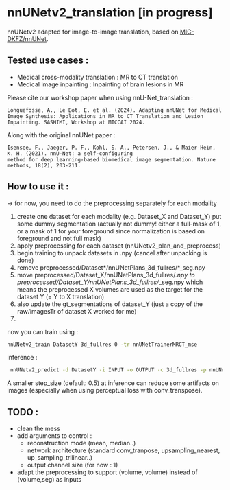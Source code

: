 # nnUNetv2_translation [in progress]
nnUNetv2 adapted for image-to-image translation, based on [MIC-DKFZ/nnUNet](https://github.com/MIC-DKFZ/nnUNet).

## Tested use cases : 
- Medical cross-modality translation : MR to CT translation
- Medical image inpainting : Inpainting of brain lesions in MR

Please cite our workshop paper when using nnU-Net_translation :

    Longuefosse, A., Le Bot, E. et al. (2024). Adapting nnUNet for Medical Image Synthesis: Applications in MR to CT Translation and Lesion Inpainting. SASHIMI, Workshop at MICCAI 2024.

Along with the original nnUNet paper :

    Isensee, F., Jaeger, P. F., Kohl, S. A., Petersen, J., & Maier-Hein, K. H. (2021). nnU-Net: a self-configuring 
    method for deep learning-based biomedical image segmentation. Nature methods, 18(2), 203-211.
    
## How to use it : 
-> for now, you need to do the preprocessing separately for each modality 
  1. create one dataset for each modality (e.g. Dataset_X and Dataset_Y) put some dummy segmentation (actually not dummy! either a full-mask of 1, or a mask of 1 for your foreground since normalization is based on foreground and not full mask)
  2. apply preprocessing for each dataset (nnUNetv2_plan_and_preprocess)
  3. begin training to unpack datasets in .npy (cancel after unpacking is done)
  4. remove preprocessed/Dataset*/nnUNetPlans_3d_fullres/*_seg.npy
  5. move preprocessed/Dataset_X/nnUNetPlans_3d_fullres/*.npy to preprocessed/Dataset_Y/nnUNetPlans_3d_fullres/*_seg.npy
     which means the preprocessed X volumes are used as the target for the dataset Y (= Y to X translation)
  6. also update the gt_segmentations of dataset_Y (just a copy of the raw/imagesTr of dataset X worked for me)
  7. 
now you can train using : 
```bash
nnUNetv2_train DatasetY 3d_fullres 0 -tr nnUNetTrainerMRCT_mse
```

inference :
```bash
 nnUNetv2_predict -d DatasetY -i INPUT -o OUTPUT -c 3d_fullres -p nnUNetPlans -tr nnUNetTrainerMRCT_mse -f FOLD [optional : -chk checkpoint_best.pth -step_size 0.5]
```
A smaller step_size (default: 0.5) at inference can reduce some artifacts on images (especially when using perceptual loss with conv_transpose).

## TODO : 
- clean the mess
- add arguments to control :
    - reconstruction mode (mean, median..)
    - network architecture (standard conv_tranpose, upsampling_nearest, up_sampling_trilinear..)
    - output channel size (for now : 1)
- adapt the preprocessing to support (volume, volume) instead of (volume,seg) as inputs
